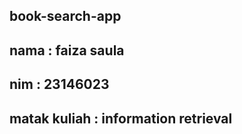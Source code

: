 ## book-search-app

## nama : faiza saula

## nim : 23146023

## matak kuliah : information retrieval
